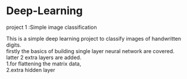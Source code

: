 # Deep-Learning 

project 1 :Simple image classification

This is a simple deep learning project to classify images of handwritten digits.  
firstly the basics of building single layer neural network are covered.  
latter 2 extra layers are added.  
1.for flattening the matrix data,  
2.extra hidden layer 

